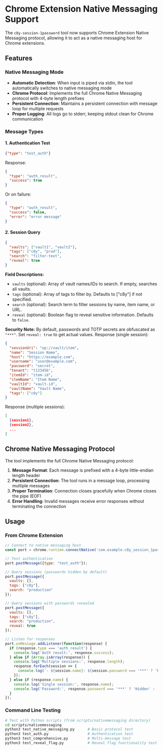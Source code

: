 # Chrome Extension Native Messaging Support

The `c8y-session-1password` tool now supports Chrome Extension Native Messaging protocol, allowing it to act as a native messaging host for Chrome extensions.

## Features

### Native Messaging Mode
- **Automatic Detection**: When input is piped via stdin, the tool automatically switches to native messaging mode
- **Chrome Protocol**: Implements the full Chrome Native Messaging protocol with 4-byte length prefixes
- **Persistent Connection**: Maintains a persistent connection with message loop for multiple requests
- **Proper Logging**: All logs go to stderr, keeping stdout clean for Chrome communication

### Message Types

#### 1. Authentication Test
```json
{"type": "test_auth"}
```
Response:
```json
{
  "type": "auth_result",
  "success": true
}
```
Or on failure:
```json
{
  "type": "auth_result", 
  "success": false,
  "error": "error message"
}
```

#### 2. Session Query
```json
{
  "vaults": ["vault1", "vault2"],
  "tags": ["c8y", "prod"],
  "search": "filter-text",
  "reveal": true
}
```

**Field Descriptions:**
- `vaults` (optional): Array of vault names/IDs to search. If empty, searches all vaults.
- `tags` (optional): Array of tags to filter by. Defaults to ["c8y"] if not specified.
- `search` (optional): Search term to filter sessions by name, item name, or URL.
- `reveal` (optional): Boolean flag to reveal sensitive information. Defaults to `false`.

**Security Note:** By default, passwords and TOTP secrets are obfuscated as `"***"`. Set `reveal: true` to get actual values.
Response (single session):
```json
{
  "sessionUri": "op://vault/item",
  "name": "Session Name",
  "host": "https://example.com",
  "username": "user@example.com",
  "password": "secret",
  "tenant": "t123456",
  "itemId": "item-id",
  "itemName": "Item Name",
  "vaultId": "vault-id", 
  "vaultName": "Vault Name",
  "tags": ["c8y"]
}
```

Response (multiple sessions):
```json
[
  {session1},
  {session2},
  ...
]
```

## Chrome Native Messaging Protocol

The tool implements the full Chrome Native Messaging protocol:

1. **Message Format**: Each message is prefixed with a 4-byte little-endian length header
2. **Persistent Connection**: The tool runs in a message loop, processing multiple messages
3. **Proper Termination**: Connection closes gracefully when Chrome closes the pipe (EOF)
4. **Error Handling**: Invalid messages receive error responses without terminating the connection

## Usage

### From Chrome Extension
```javascript
// Connect to native messaging host
const port = chrome.runtime.connectNative('com.example.c8y_session_1password');

// Test authentication
port.postMessage({type: "test_auth"});

// Query sessions (passwords hidden by default)
port.postMessage({
  vaults: [],
  tags: ["c8y"],
  search: "production"
});

// Query sessions with passwords revealed
port.postMessage({
  vaults: [],
  tags: ["c8y"],
  search: "production",
  reveal: true
});

// Listen for responses
port.onMessage.addListener(function(response) {
  if (response.type === 'auth_result') {
    console.log('Auth result:', response.success);
  } else if (Array.isArray(response)) {
    console.log('Multiple sessions:', response.length);
    response.forEach(session => {
      console.log(`- ${session.name}: ${session.password === '***' ? 'Password hidden' : 'Password revealed'}`);
    });
  } else if (response.name) {
    console.log('Single session:', response.name);
    console.log('Password:', response.password === '***' ? 'Hidden' : 'Revealed');
  }
});
```

### Command Line Testing
```bash
# Test with Python scripts (from scripts/nativemessaging directory)
cd scripts/nativemessaging
python3 test_native_messaging.py      # Basic protocol test
python3 test_auth.py                  # Authentication test
python3 test_comprehensive.py         # Multi-message test
python3 test_reveal_flag.py           # Reveal flag functionality test
```

